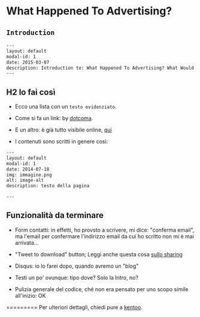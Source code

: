 What Happened To Advertising?
=========================

## `Introduction` 

```txt
---
layout: default
modal-id: 1
date: 2015-03-07
description: Introduction to: What Happened To Advertising? What Would Gossage Do?
---
```



## H2 lo fai così
 - Ecco una lista con un `testo evidenziato`.
 - Come si fa un link: by [dotcoma](http://dotcoma.it).
 - E un altro: è già tutto visibile online, [qui](http://dotcoma.github.io/)
 
 - I contenuti sono scritti in genere così:
```txt
---
layout: default
modal-id: 1
date: 2014-07-18
img: immagine.png
alt: image-alt
description: testo della pagina

---
```

## Funzionalità da terminare
- Form contatti: in effetti, ho provsto a scrivere, mi dice: "conferma email", ma 
l'email per confermare l'indirizzo email da cui ho scritto non mi è mai arrivata...

- "Tweet to download" button; Leggi anche questa cosa [sullo sharing](http://blog.getsocial.io/why-dark-social-sharing-isnt-light-years-away)
- Disqus: io lo farei dopo, quando avremo un "blog"
- Testi un po' ovunque: tipo dove? Solo la Intro, no?
- Pulizia generale del codice, ché non era pensato per uno scopo simile all'inizio: OK

=========
Per ulteriori dettagli, chiedi pure a [kentoo](http://margiovanni.com).
